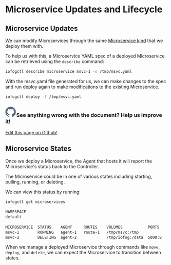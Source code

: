 # Microservice Updates and Lifecycle

## Microservice Updates

We can modify Microservices through the same [Microservice kind](../reference-iofogctl/reference-application.html#microservices) that we deploy them with.

To help us with this, a Microservice YAML spec of a deployed Microservice can be retrieved using the `describe` command:

```bash
iofogctl describe microservice msvc-1 -o /tmp/msvc.yaml
```

With the msvc.yaml file generated for us, we can make changes to the spec and run deploy again to make modifications to the existing Microservice.

```bash
iofogctl deploy -f /tmp/msvc.yaml
```

<aside class="notifications contribute">
  <h3><img src="/images/icos/ico-github.svg" alt="">See anything wrong with the document? Help us improve it!</h3>
  <a href="https://github.com/eclipse-iofog/iofog.org/edit/develop/content/docs/2.0.0/microservices/microservice-lifecycle-management.md"
    target="_blank">
    <p>Edit this page on Github!</p>
  </a>
</aside>

## Microservice States

Once we deploy a Microservice, the Agent that hosts it will report the Microservice's status back to the Controller.

The Microservice could be in one of various states including starting, pulling, running, or deleting.

We can view this status by running:

```bash
iofogctl get microservices
```

```plain
NAMESPACE
default

MICROSERVICE  STATUS    AGENT     ROUTES    VOLUMES           PORTS
msvc-1        RUNNING   agent-1   route-1   /tmp/msvc:/tmp
msvc-2        DELETING  agent-2             /tmp/iofog:/data  5000:8
```

When we manage a deployed Microservice through commands like `move`, `deploy`, and `delete`, we can expect the Microservice to transition between states.

